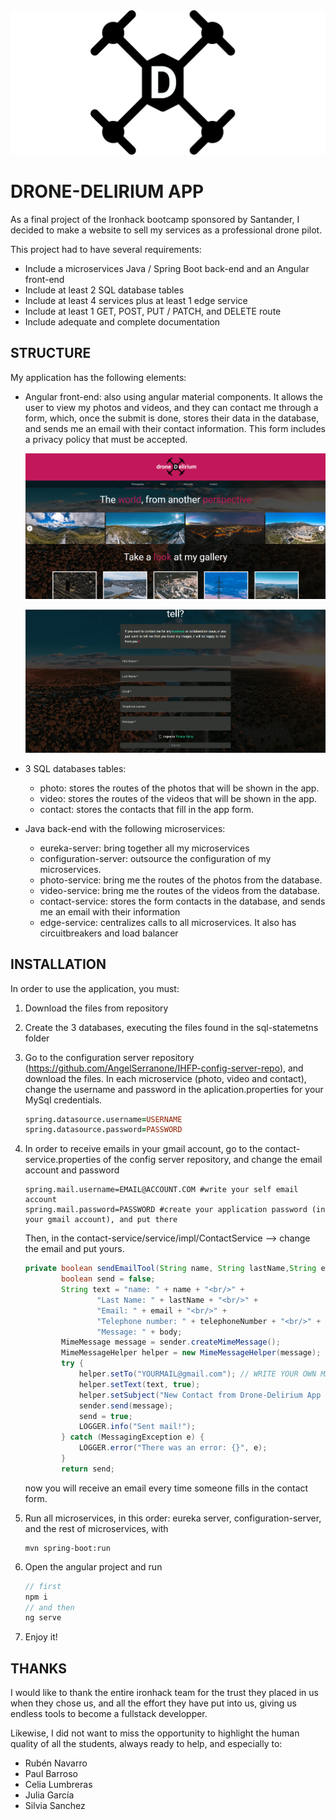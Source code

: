<img src="angular-frontend\src\assets\images\icons\banner.png" style="zoom:50%;" />

# DRONE-DELIRIUM APP

As a final project of the Ironhack bootcamp sponsored by Santander, I decided to make a website to sell my services as a professional drone pilot. 

This project had to have several requirements:

- Include a microservices Java / Spring Boot back-end and an Angular front-end
- Include at least 2 SQL database tables
- Include at least 4 services plus at least 1 edge service
- Include at least 1 GET, POST, PUT / PATCH, and DELETE route
- Include adequate and complete documentation

## STRUCTURE

My application has the following elements:

- Angular front-end: also using angular material components. It allows the user to view my photos and videos, and they can contact me through a form, which, once the submit is done, stores their data in the database, and sends me an email with their contact information. This form includes a privacy policy that must be accepted.

  ![](screenshots\captura1.png)

  ![](screenshots\captura2.png)

- 3 SQL databases tables:

  - photo: stores the routes of the photos that will be shown in the app.
  - video: stores the routes of the videos that will be shown in the app.
  - contact: stores the contacts that fill in the app form.

- Java back-end with the following microservices:

  - eureka-server: bring together all my microservices
  - configuration-server: outsource the configuration of my microservices.
  - photo-service: bring me the routes of the photos from the database.
  - video-service: bring me the routes of the videos from the database.
  - contact-service: stores the form contacts in the database, and sends me an email with their information
  - edge-service: centralizes calls to all microservices. It also has circuitbreakers and load balancer

## INSTALLATION

In order to use the application, you must:

1.  Download the files from repository

2. Create the 3 databases, executing the files found in the sql-statemetns folder

3. Go to the configuration server repository (https://github.com/AngelSerranone/IHFP-config-server-repo), and download the files. In each microservice (photo, video and contact), change the username and password in the aplication.properties for your MySql  credentials.

   ```pro
   spring.datasource.username=USERNAME
   spring.datasource.password=PASSWORD
   ```

4. In order to receive emails in your gmail account, go to the contact-service.properties of the config server repository, and change the email account and password

   ```PR
   spring.mail.username=EMAIL@ACCOUNT.COM #write your self email account
   spring.mail.password=PASSWORD #create your application password (in your gmail account), and put there
   ```

   Then, in the contact-service/service/impl/ContactService --> change the email and put yours.

   ```java
   private boolean sendEmailTool(String name, String lastName,String email, String telephoneNumber, String body) {
           boolean send = false;
           String text = "name: " + name + "<br/>" +
                   "Last Name: " + lastName + "<br/>" +
                   "Email: " + email + "<br/>" +
                   "Telephone number: " + telephoneNumber + "<br/>" +
                   "Message: " + body;
           MimeMessage message = sender.createMimeMessage();
           MimeMessageHelper helper = new MimeMessageHelper(message);
           try {
               helper.setTo("YOURMAIL@gmail.com"); // WRITE YOUR OWN MAIL
               helper.setText(text, true);
               helper.setSubject("New Contact from Drone-Delirium App :)");
               sender.send(message);
               send = true;
               LOGGER.info("Sent mail!");
           } catch (MessagingException e) {
               LOGGER.error("There was an error: {}", e);
           }
           return send;
   ```

   now you will receive an email every time someone fills in the contact form.

5. Run all microservices, in this order: eureka server, configuration-server, and the rest of microservices, with

   ```
   mvn spring-boot:run
   ```

6. Open the angular project and run

   ```typescript
   // first
   npm i
   // and then
   ng serve
   ```

7. Enjoy it!

## THANKS

I would like to thank the entire ironhack team for the trust they placed in us when they chose us, and all the effort they have put into us, giving us endless tools to become a fullstack developper.

Likewise, I did not want to miss the opportunity to highlight the human quality of all the students, always ready to help, and especially to:

- Rubén Navarro
- Paul Barroso
- Celia Lumbreras
- Julia García
- Silvia Sanchez















